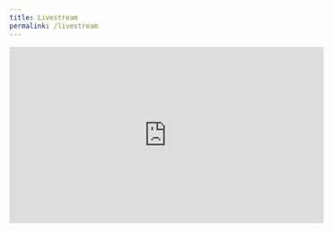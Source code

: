 ```yaml
---
title: Livestream
permalink: /livestream
---
```


<div class="livestream">
<iframe width="560" height="315" src="https://www.youtube.com/embed/RHBxvp4vLbg" frameborder="0" allow="accelerometer; autoplay; encrypted-media; gyroscope; picture-in-picture" allowfullscreen></iframe>
</div>